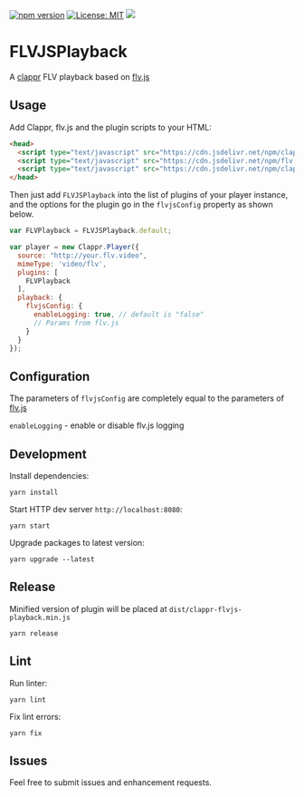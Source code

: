 [![npm version](https://badge.fury.io/js/clappr-flvjs-playback.svg)](https://badge.fury.io/js/clappr-flvjs-playback)
[![License: MIT](https://img.shields.io/badge/License-MIT-yellow.svg)](https://opensource.org/licenses/MIT)
[![](https://data.jsdelivr.com/v1/package/npm/clappr-flvjs-playback/badge)](https://www.jsdelivr.com/package/npm/clappr-flvjs-playback)

# FLVJSPlayback

A [clappr](https://github.com/clappr/clappr) FLV playback based on [flv.js](https://github.com/Bilibili/flv.js)

## Usage

Add Clappr, flv.js and the plugin scripts to your HTML:

```html
<head>
  <script type="text/javascript" src="https://cdn.jsdelivr.net/npm/clappr@latest/dist/clappr.min.js"></script>
  <script type="text/javascript" src="https://cdn.jsdelivr.net/npm/flv.js@latest/dist/flv.min.js"></script>
  <script type="text/javascript" src="https://cdn.jsdelivr.net/npm/clappr-flvjs-playback@latest/dist/clappr-flvjs-playback.min.js"></script>
</head>
```

Then just add `FLVJSPlayback` into the list of plugins of your player instance, and the options for the plugin go in the `flvjsConfig` property as shown below.

```javascript
var FLVPlayback = FLVJSPlayback.default;

var player = new Clappr.Player({
  source: "http://your.flv.video",
  mimeType: 'video/flv',
  plugins: [
    FLVPlayback
  ],
  playback: {
    flvjsConfig: {
      enableLogging: true, // default is "false"
      // Params from flv.js
    }
  }
});
```

## Configuration

The parameters of `flvjsConfig` are completely equal to the parameters of [flv.js](https://github.com/Bilibili/flv.js/blob/master/docs/api.md#config)

`enableLogging` - enable or disable flv.js logging

## Development

Install dependencies:

```shell
yarn install
```

Start HTTP dev server `http://localhost:8080`:

```shell
yarn start
```

Upgrade packages to latest version:

```shell
yarn upgrade --latest
```

## Release

Minified version of plugin will be placed at `dist/clappr-flvjs-playback.min.js`

```shell
yarn release
```

## Lint

Run linter:

```shell
yarn lint
```

Fix lint errors:

```shell
yarn fix
```

## Issues

Feel free to submit issues and enhancement requests.
